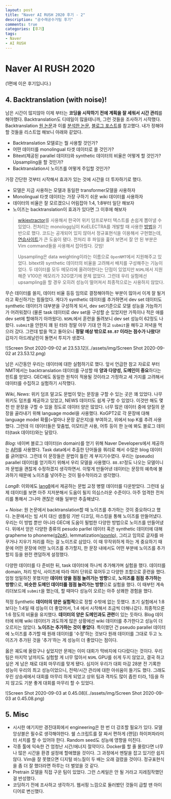 ```yaml
---
layout: post
title: "Naver AI RUSH 2020 후기 - 2"
description: "공수래공수거팀 후기"
comments: true
categories: [후기]
tags:
- Naver
- AI RUSH
---
```


# Naver AI RUSH 2020

(1편에 이은 후기입니다.)



## 4. Backtranslation (with noise)!

남은 시간이 많지않아 이제 부터는 **코딩을 시작하기 전에 계획을 잘 세워서 시간 관리**를 해야했다. Backtranslation도 디테일이 많을테니까, 그런 것들을 조사하기 시작했다. Backtranslation [원 논문](https://arxiv.org/pdf/1511.06709.pdf)과 이를 [분석한 논문](https://arxiv.org/pdf/1808.09381.pdf), [블로그 포스트](https://dev-sngwn.github.io/2020-01-07-back-translation/)를 참고했다. 내가 정해야할 것들을 리스트업 해보니 아래와 같았다.

* Backtranslation 모델로는 뭘 사용할 것인가?
* 어떤 데이터를 monolingual 타겟 데이터로 쓸 것인가?
* Bitext(제공된 parallel 데이터)와 synthetic 데이터의 비율은 어떻게 할 것인가? Upsampling을 할 것인가?
* Backtranslation시 노이즈를 어떻게 주입할 것인가?

가장 간단한 것부터 시작해서 효과가 있는 것에 시간을 더 투자하기로 했다.

* 모델은 지금 사용하는 모델과 동일한 transformer모델을 사용하자
* Monolingual 타겟 데이터는 가장 구하기 쉬운 wiki 데이터를 사용하자
* 데이터의 비율은 잘 모르겠으니 어림잡아 1:4, 1:8부터 일단 해보자
* 노이즈는 backtranslation이 효과가 있다면 그 이후에 해보자

>[wikiextractor](https://github.com/attardi/wikiextractor)를 사용해서 한국어 위키 덤프로부터 텍스트를 손쉽게 뽑아낼 수 있었다. 전처리는 monologg님이 KoELECTRA를 개발할 때 사용한 [방법](https://github.com/monologg/KoELECTRA/blob/master/docs/preprocessing.md)을 기반으로 했다. 코드는 공개되어 있지 않아서 정규표현식을 이용해서 구현했는데, [연습사이트](https://regexr.com)가 큰 도움이 됐다. 전처리 후 파일을 훑어 보면서 잘 안 된 부분은 Vim command들을 사용해서 잡아줬다. 갓빔!
>
>Upsampling은 data weighting이라는 이름으로  `OpenNMT`에서 지원해주고 있었다. bitext와 synthetic 데이터의 비율을 고려해서 배치를 구성해주는 기능이었다. 두 데이터를 모두 메모리에 올려야한다는 단점이 있었지만 `NSML`에서 지원해준 V100은 메모리가 32G였기에 문제 없었다. 그런데 우리 실험에선 upsampling을 할 경우 오히려 성능이 떨어져서 최종적으로는 사용하지 않았다.

무슨 데이터를 쓸지, 데이터 비율 등등 임의로 결정해야하는 부분이 많아서 이게 잘 될거라고 확신하기는 힘들었다. 게다가 synthetic 데이터를 추가하면서 dev set 데이터도 synthetic 데이터가 대부분을 구성하게 되서, dev set기준으로 모델 성능을 가늠하기가 어려워졌다 (물론 task 데이터로 dev set을 구성할 순 있었지만 가뜩이나 적은 애를 dev set에 할애하기 아까웠다). `NSML`에서 훈련을 돌려보니 dev set 성능이 62정도 나왔다. `submit`을 안한지 꽤 된 터라 정말 아무 기대 안 하고 `submit`을 해두고 저녁을 먹으러 갔다. 그런데 밥을 먹고 돌아오니 **정말 예상 밖으로 `88.87` 이라는 점수가 나왔다!** 갑자기 아드레날린이 돌면서 투지가 생겼다. 

![Screen Shot 2020-09-02 at 23.53.12](../assets/img/Screen Shot 2020-09-02 at 23.53.12.png)

남은 시간동안 우리는 데이터에 대한 실험하기로 했다. 앞서 언급한 참고 자료로 부터 NMT에서는 backtranslation 데이터를 구성할 때 **양과 다양성, 도메인이 중요**하다는 힌트를 얻었다. GEC에도 동일한 원칙이 적용될 것이라고 가정하고 세 가지를 고려해서 데이터를 수집하고 실험하기 시작했다. 

*Wiki*, *News*: 위키 덤프 말고도 문법이 맞는 문장을 구할 수 있는 곳은 꽤 있었다. 나무 위키도 덤프를 제공하고 있었고, NEWS 데이터도 쉽게 구할 수 있었다. 이것만 해도 몇 천 만 문장을 구할 수 있을 정도로 데이터 양은 많았다. 너무 많은 데이터 중에 양질의 문장을 골라내기 위해 language model을 사용했다. KoGPT2로 각 문장에 대해 language model 확률(=얼마나 문장 같은지)을 부여하고, 위에서 top K를 추려 사용했다. 그런데 이 데이터들은 맞춤법, 이모티콘 사용, 어투 등이 한 눈에 봐도 블로그 데이터(task 데이터)와는 달랐다.

*Blog*: 네이버 블로그 데이터(in domain)를 얻기 위해 Naver Developers에서 제공하는 [API](https://developers.naver.com/docs/search/blog/)를 사용했다. Task data에서 추출한 단어들을 쿼리로 해서 수많은 blog 데이터를 긁어왔다. 그런데 이 문장들은 문법이 틀린 게 부지기수였다. 우리는 (pseudo) parallel 데이터를 얻기하기 위해서 우리  모델을 사용했다. `88.87`정도 나오는 모델이니까 문법을 괜찮게 수정하겠지 생각하면서. 이렇게 만들어낸 데이터는 문장의 예측에 불과하기 때문에 노이즈를 넣어주는 것이 필수적이라고 생각했다.

*Lang8*: 이외에도 [lang8](https://www.google.com/url?sa=t&rct=j&q=&esrc=s&source=web&cd=&ved=2ahUKEwiN5eGctcfrAhVbL6YKHf2KBxkQFjAAegQIAxAB&url=https%3A%2F%2Fsites.google.com%2Fsite%2Fnaistlang8corpora%2F&usg=AOvVaw3Yg6fvn4Qdnx1-sj6ksFlh)에서 제공하는 문법 교정 병렬 데이터를 다운받았다. 그런데 실제 데이터를 보면 아주 지저분해서 도움이 될지 의심스러운 수준이다. 아주 엄격한 전처리를 통해서 그나마 괜찮은 애들 일부만 추출해냈다.

*+ Noise*: 원 논문에서 backtranslation할 때 노이즈를 추가하는 것이 중요하다고 했다. 논문에서는 빔 서치 대신 샘플링 기반 디코딩, 마스킹을 통해 노이즈를 만들어냈다. 우리는 이 방법 뿐만 아니라 GEC에 도움이 될법한 다양한 방법으로 노이즈를 만들어냈다. 위에서 얻은 다양한 종류의 pesudo parllel 데이터 혹은 synthetic 데이터에 대해 grapheme to phoneme([g2pK](https://github.com/Kyubyong/g2pK)), lemmatization([soynlp](https://github.com/lovit/soynlp)), 그리고 임의로 글자를 바꾸거나 지우기 처리를 하는 걸 노이즈로 삼았다. 이 때 무작위하게 하는 게 중요하기 때문에 어떤 문장에 어떤 노이즈를 추가할지, 한 문장 내에서도 어떤 부분에 노이즈를 추가할지 등을 완전 랜덤하게 설정했다.

다양한 데이터를 다 준비한 뒤, task 데이터에 하나씩 추가해가며 실험을 했다. 데이터를 domain, 처리 방식, 사이즈에 따라 여러 단위로 묶어두고 다양한 조합으로 훈련을 했다. 엄청 엄밀하진 못했지만 **데이터 양을 점점 늘려가는 방향**으로, **노이즈를 점점 추가하는 방향**으로, **비슷한 도메인 데이터를 점점 늘려가는 방향**으로 실험을 했다. 이 때부턴 계속 리더보드에 `submit`을 했는데, 할 때마다 성능이 오르는 아주 상쾌한 경험을 했다. 

적정 Synthetic **데이터의 양은 실험적**으로 정할 수밖에 없는 듯했다. 초기 실험에서 1:8보다는 1:4일 때 성능이 더 좋았어서, 1:4 에서 시작해서 조금씩 더해나갔다. 최종적으론 1:6 정도의 비율을 유지했다. **데이터의 양은 도메인과도 관련**이 있는 듯하다. Blog 데이터에 비해 wiki 데이터가 과도하게 많은 상황에선 wiki 데이터를 추가한다고 성능이 더 오르지는 않았다. **노이즈는 추가하는 것이 좋았다**. 특이했던 건 pseudo parallel 데이터에 노이즈를 추가할 때 원래 데이터를 '수정'하는 것보다 원래 데이터를 그대로 두고 노이즈가 추가된 것을 '추가'하는 게 성능이 더 좋았다는 점이다. 

옳은 궤도에 올랐구나 싶었지만 문제는 이미 대회가 막바지에 다다랐다는 것이다. 우리팀은 마지막 날까지도 실험할 게 너무 많아서 `NSML` GPU를 쉬게 두지 않았고, 결국 하고 싶은 게 남은 채로 대회 마무리를 맞게 됐다. 심지어 우리가 대회 마감 28분 전 기록한 성능이 우리의 최고 성능이었으니, 전략/시간 관리에 대한 아쉬움이 들기도 했다. 그래도 우린 상승세에서 대회를 마무리 하게 되었고 상위 팀과 격차도 많이 좁힌 터라, 1등을 하지 않고도 기분 좋게 대회를 마무리 할 수 있었다. 

![Screen Shot 2020-09-03 at 0.45.08](../assets/img/Screen Shot 2020-09-03 at 0.45.08.png)



## 5. Misc 

* 시시한 얘기지만 경진대회에서 engineering은 한 번 더 강조할 필요가 있다. 모델 앙상블은 필수로 생각해야한다. 쉘 스크립트를 잘 짜서 편하게 (랜덤) 하이퍼파라미터 서치를 할 수 있어야 한다. Random seed도 성능에 영향을 미친다.
* 각종 툴에 익숙한 건 엄청난 시간/에너지 절약이다. Docker를 할 줄 몰랐다면 너무나 많은 시간을 환경 설정에 할애했을 것이다. 그 과정에서 멘탈을 잡고 있기란 쉽지 않다. Vim을 잘 못했으면 디지털 바느질이 두 배는 오래 걸렸을 것이다. 정규표현식을 좀 더 잘 했더라면 하루는 더 벌었을 것 같다.
* Pretrain 모델을 직접 구운 팀이 있었다. 그런 스케일은 안 될 거라고 지레짐작했던 걸 반성했다. 
* 코딩하기 전에 조사하고 생각하기. 웹서핑 느낌으로 둘러봤던 것들이 급할 땐 아이디어로 변신했다.